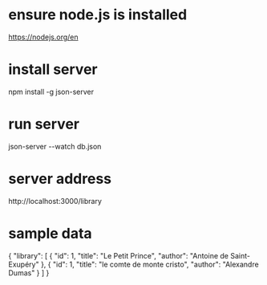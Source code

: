  # ensure node.js is installed
https://nodejs.org/en

 # install server
npm install -g json-server

 # run server
json-server --watch db.json

 # server address
http://localhost:3000/library

 # sample data
{
  "library": [
    {
      "id": 1,
      "title": "Le Petit Prince",
      "author": "Antoine de Saint-Exupéry"
    },
    {
      "id": 1,
      "title": "le comte de monte cristo",
      "author": "Alexandre Dumas"
    }
  ]
}
